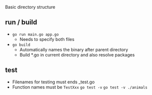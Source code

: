 Basic directory structure

## run / build
* `go run main.go app.go`
  * Needs to specify both files
* `go build`
  * Automatically names the binary after parent directory
  * Build \*.go in current directory and also resolve packages

## test
* Filenames for testing must ends \_test.go
* Function names must be `TestXxx`
`go test -v`
`go test -v ./animals`

